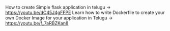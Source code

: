 How to create Simple flask application in telugu -> https://youtu.be/dC45J4gFFPE
Learn how to write Dockerfile to create your own Docker Image for your application in Telugu -> https://youtu.be/f_7aRBZKan8